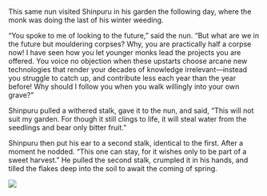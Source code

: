 This same nun visited Shinpuru in his garden the following day, where the monk was doing the last of his winter weeding.

“You spoke to me of looking to the future,” said the nun. “But what are we in the future but mouldering corpses?  Why, you are practically half a corpse now!  I have seen how you let younger monks lead the projects you are offered.  You voice no objection when these upstarts choose arcane new technologies that render your decades of knowledge irrelevant—instead you struggle to catch up, and contribute less each year than the year before!  Why should I follow you when you walk willingly into your own grave?”

Shinpuru pulled a withered stalk, gave it to the nun, and said, “This will not suit my garden.  For though it still clings to life, it will steal water from the seedlings and bear only bitter fruit.”

Shinpuru then put his ear to a second stalk, identical to the first.  After a moment he nodded.  “This one can stay, for it wishes only to be part of a sweet harvest.”  He pulled the second stalk, crumpled it in his hands, and tilled the flakes deep into the soil to await the coming of spring. 

![](/pages/case-181/Weeding.jpg)
